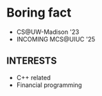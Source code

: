 # Boring fact
- CS@UW-Madison '23
- INCOMING MCS@UIUC '25 
## INTERESTS
- C++ related
- Financial programming


